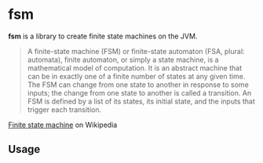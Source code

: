 # fsm
**fsm** is a library to create finite state machines on the JVM.

 > A finite-state machine (FSM) or finite-state automaton (FSA, plural: automata), finite automaton, or simply a state machine, is a mathematical model of computation. It is an abstract machine that can be in exactly one of a finite number of states at any given time. The FSM can change from one state to another in response to some inputs; the change from one state to another is called a transition. An FSM is defined by a list of its states, its initial state, and the inputs that trigger each transition.

 [Finite state machine](https://en.wikipedia.org/wiki/Finite-state_machine) on Wikipedia

 ## Usage
 <!-- Insert example state machine diagram here with mermaid code/diagram -->
 <!-- Insert example code for constructing state machine here -->
 <!-- Insert example code for calling state machine here -->

